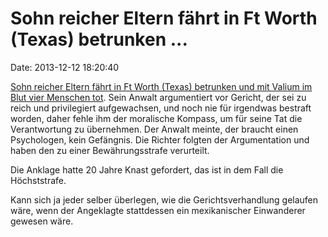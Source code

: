 Sohn reicher Eltern fährt in Ft Worth (Texas) betrunken \...
============================================================

Date: 2013-12-12 18:20:40

[Sohn reicher Eltern fährt in Ft Worth (Texas) betrunken und mit Valium
im Blut vier Menschen
tot](http://abcnews.go.com/US/wireStory/probation-sentence-dui-wreck-stirs-ire-21188282).
Sein Anwalt argumentiert vor Gericht, der sei zu reich und privilegiert
aufgewachsen, und noch nie für irgendwas bestraft worden, daher fehle
ihm der moralische Kompass, um für seine Tat die Verantwortung zu
übernehmen. Der Anwalt meinte, der braucht einen Psychologen, kein
Gefängnis. Die Richter folgten der Argumentation und haben den zu einer
Bewährungsstrafe verurteilt.

Die Anklage hatte 20 Jahre Knast gefordert, das ist in dem Fall die
Höchststrafe.

Kann sich ja jeder selber überlegen, wie die Gerichtsverhandlung
gelaufen wäre, wenn der Angeklagte stattdessen ein mexikanischer
Einwanderer gewesen wäre.
